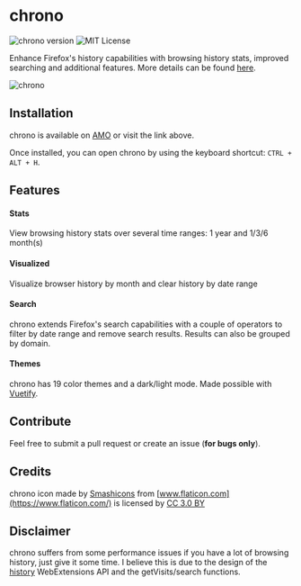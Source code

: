 # chrono

![chrono version](https://img.shields.io/badge/version-1.0.4-brightgreen.svg)
![MIT License](https://img.shields.io/badge/license-MIT-blue.svg)

Enhance Firefox's history capabilities with browsing history stats, improved searching and additional features. More details can be found [here](https://sereneblue.github.io/chrono).

![chrono](https://sereneblue.github.io/chrono/images/calendar.png)

## Installation

chrono is available on [AMO](https://addons.mozilla.org/firefox/addon/chrono-ext) or visit the link above.

Once installed, you can open chrono by using the keyboard shortcut: `CTRL + ALT + H`.

## Features

#### Stats

View browsing history stats over several time ranges: 1 year and 1/3/6 month(s)

#### Visualized

Visualize browser history by month and clear history by date range

#### Search

chrono extends Firefox's search capabilities with a couple of operators to filter by date range and remove search results. Results can also be grouped by domain.

#### Themes

chrono has 19 color themes and a dark/light mode. Made possible with [Vuetify](https://github.com/vuetifyjs/vuetify).

## Contribute

Feel free to submit a pull request or create an issue (**for bugs only**).

## Credits

chrono icon made by [Smashicons](https://www.flaticon.com/authors/smashicons) from [www.flaticon.com](https://www.flaticon.com/) is licensed by [CC 3.0 BY](http://creativecommons.org/licenses/by/3.0/")

## Disclaimer

chrono suffers from some performance issues if you have a lot of browsing history, just give it some time. I believe this is due to the design of the [history](https://developer.mozilla.org/en-US/docs/Mozilla/Add-ons/WebExtensions/API/history) WebExtensions API and the getVisits/search functions.
